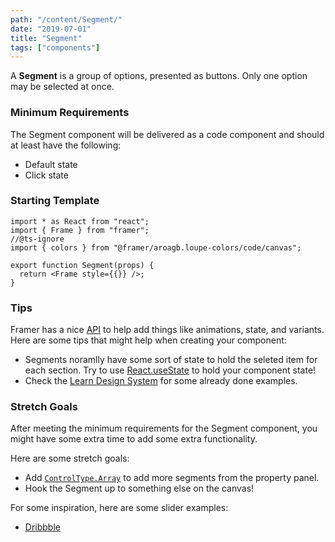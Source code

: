 ```yaml
---
path: "/content/Segment/"
date: "2019-07-01"
title: "Segment"
tags: ["components"]
---
```


A **Segment** is a group of options, presented as buttons. Only one option may
be selected at once.

### Minimum Requirements

The Segment component will be delivered as a code component and should at least have the following:

- Default state
- Click state

### Starting Template

```tsx
import * as React from "react";
import { Frame } from "framer";
//@ts-ignore
import { colors } from "@framer/aroagb.loupe-colors/code/canvas";

export function Segment(props) {
  return <Frame style={{}} />;
}
```

### Tips

Framer has a nice [API](https://www.framer.com/api/) to help add things like animations, state, and variants. Here are some tips that might help when creating your component:

- Segments noramlly have some sort of state to hold the seleted item for each section. Try to use [React.useState](https://reactjs.org/docs/hooks-state.html) to hold your component state!
- Check the [Learn Design System](https://framer-learn-docs.netlify.com/docs/Segment) for some already done examples.

### Stretch Goals

After meeting the minimum requirements for the Segment component, you might have some extra time to add some extra functionality.

Here are some stretch goals:

- Add [`ControlType.Array`](https://www.framer.com/api/property-controls/#array) to add more segments from the property panel.
- Hook the Segment up to something else on the canvas!

For some inspiration, here are some slider examples:

- [Dribbble](https://dribbble.com/search?q=segment+interaction)
